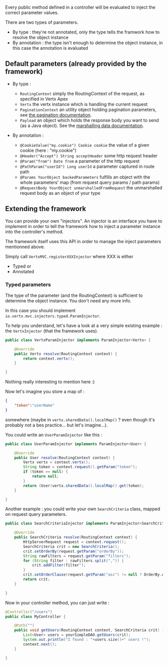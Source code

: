 Every public method defined in a controller will be evaluated to inject the correct parameter values.

There are two types of parameters.

* By type : they're not annotated, only the type tells the framwork how to resolve the object instance
* By annotation : the type isn't enough to determine the object instance, in this case the annotation is evaluated

## Default parameters (already provided by the framework)

* By type :
	* `RoutingContext` simply the RoutingContext of the request, as specified in Vertx Apex
	* `Vertx` the vertx instance which is handling the current request
	* `PaginationContext` an utility object holding pagination parameters, see [the pagination documentation](PAGINATION.md).
	* `Payload` an object which holds the response body you want to send (as a Java object). See the [marshalling data documentation](MARSHALLING.md).

* By annotation :
	* `@CookieValue("my.cookie") Cookie cookie` the value of a given cookie (here : "my.cookie")
	* `@Header("Accept") String acceptHeader` some http request header 
	* `@Param("from") Date from` a parameter of the http request
	* `@PathParam("userId") Long userId` a parameter captured in route path
	* `@Params YourObject backedParameters` fulfills an object with the whole parameters' map (from request query params / path params) 
	* `@RequestBody YourObject unmarshalledFromRequest` the unmarshalled request body as an object of your type

## Extending the framework

You can provide your own "injectors". An injector is an interface you have to implement in order to tell the framework how to inject a parameter instance into the controller's method.

The framework itself uses this API in order to manage the inject parameters mentionned above.

Simply call `VertxMVC.registerXXXInjector` where XXX is either

* Typed
or 
* Annotated

### Typed parameters

The type of the parameter (and the RoutingContext) is sufficient to determine the object instance. You don't need any more info.

In this case you should implement `io.vertx.mvc.injectors.typed.ParamInjector`.

To help you understand, let's have a look at a very simple existing example : the `VertxInjector` (that the framework uses).

```java
public class VertxParamInjector implements ParamInjector<Vertx> {

	@Override
	public Vertx resolve(RoutingContext context) {
		return context.vertx();
	}

}
```

Nothing really interesting to mention here :)

Now let's imagine you store a map of : 
```json
{
	"token":"userName"
}
```

somewhere (maybe in `vertx.sharedData().localMap()` ? even though it's probably not a bes practice... but let's imagine...). 

You could write an `UserParamInjector` like this :

```java
public class UserParamInjector implements ParamInjector<User> {

	@Override
	public User resolve(RoutingContext context) {
		Vertx vertx = context.vertx();
		String token = context.request().getParam("token");
		if (token == null) {
			return null;
		}
		return (User)vertx.sharedData().localMap().get(token);
	}

}
```

Another example : you could write your own `SearchCriteria` class, mapped on request query parameters.

```java
public class SearchCriteriaInjector implements ParamInjector<SearchCriteria> {

	@Override
	public SearchCriteria resolve(RoutingContext context) {
		HttpServerRequest request = context.request();
		SearchCriteria crit = new SearchCriteria();
		crit.setOrderBy(request.getParam("orderBy"));
		String rawFilters = request.getParam("filters");
		for (String filter : rawFilters.split(",")) {
			crit.addFilter(filter");
		}
		crit.setOrderClause(request.getParam("asc") != null ? OrderBy.ASC : OrderBy.DESC);
		return crit;
	}

}
```

Now in your controller method, you can just write : 

```java
@Controller("/users")
public class MyController {

	@Path("")
	public void getUsers(RoutingContext context, SearchCriteria crit) {
		List<User> users = yourSimpleDAO.getUsers(crit);
		System.out.println("I found : "+users.size()+" users !");
		context.next();
	}

}
```